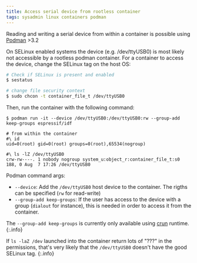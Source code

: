 ```yaml
---
title: Access serial device from rootless container
tags: sysadmin linux containers podman
---
```


Reading and writing a serial device from within a container is possible using [Podman](https://podman.io/) >3.2

<!--more-->

On SELinux enabled systems the device (e.g. /dev/ttyUSB0) is most likely not accessible by a rootless podman container. For a container to access the device, change the SELinux tag on the host OS:

```bash
# Check if SELinux is present and enabled
$ sestatus

# change file security context
$ sudo chcon -t container_file_t /dev/ttyUSB0
```

Then, run the container with the following command:

```
$ podman run -it --device /dev/ttyUSB0:/dev/ttyUSB0:rw --group-add keep-groups espressif/idf

# from within the container
#\ id
uid=0(root) gid=0(root) groups=0(root),65534(nogroup)

#\ ls -lZ /dev/ttyUSB0 
crw-rw----. 1 nobody nogroup system_u:object_r:container_file_t:s0 188, 0 Aug  7 17:26 /dev/ttyUSB0
```
Podman command args:

* `--device`: Add the `/dev/ttyUSB0` host device to the container. The rigths can be specified (`rw` for read-write)
* `--group-add keep-groups`: If the user has access to the device with a group (`dialout` for instance), this is needed in order to access it from the container.

The `--group-add keep-groups` is currently only available using [crun](https://github.com/containers/crun) runtime.
{:.info}

If `ls -laZ /dev` launched into the container return lots of "???" in the permissions, that's very likely that the `/dev/ttyUSB0` doesn't have the good SELinux tag.
{:.info}
